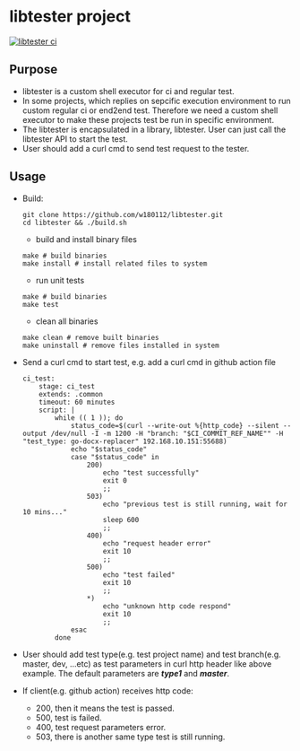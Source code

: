# libtester project

[![libtester ci](https://github.com/w180112/libtester/actions/workflows/ci.yml/badge.svg)](https://github.com/w180112/libtester/actions/workflows/ci.yml)

## Purpose
- libtester is a custom shell executor for ci and regular test.
- In some projects, which replies on sepcific execution environment to run custom regular ci or end2end test. Therefore we need a custom shell executor to make these projects test be run in specific environment.
- The libtester is encapsulated in a library, libtester. User can just call the libtester API to start the test.
- User should add a curl cmd to send test request to the tester.

## Usage
- Build:
    ```
    git clone https://github.com/w180112/libtester.git
    cd libtester && ./build.sh
    ```
    - build and install binary files
    ```
    make # build binaries
    make install # install related files to system
    ```
    - run unit tests
    ```
    make # build binaries
    make test
    ```
    - clean all binaries
    ```
    make clean # remove built binaries
    make uninstall # remove files installed in system
    ```
- Send a curl cmd to start test, e.g. add a curl cmd in github action file
    ```
    ci_test:
        stage: ci_test
        extends: .common
        timeout: 60 minutes
        script: |
            while (( 1 )); do
                status_code=$(curl --write-out %{http_code} --silent --output /dev/null -I -m 1200 -H "branch: "$CI_COMMIT_REF_NAME"" -H "test_type: go-docx-replacer" 192.168.10.151:55688)
                echo "$status_code"
                case "$status_code" in
                    200)
                        echo "test successfully"
                        exit 0
                        ;;
                    503)
                        echo "previous test is still running, wait for 10 mins..."
                        sleep 600
                        ;;
                    400)
                        echo "request header error"
                        exit 10
                        ;;
                    500)
                        echo "test failed"
                        exit 10
                        ;;
                    *)
                        echo "unknown http code respond"
                        exit 10
                        ;;
                esac
            done
    ```
- User should add test type(e.g. test project name) and test branch(e.g. master, dev, ...etc) as test parameters in curl http header like above example. The default parameters are ***type1*** and ***master***.

- If client(e.g. github action) receives http code:
    - 200, then it means the test is passed.
    - 500, test is failed.
    - 400, test request parameters error.
    - 503, there is another same type test is still running.
